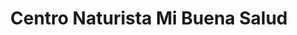 ---
title: "Centro Naturista Mi Buena Salud"
url: /colon/centro-naturista-mi-buena-salud/
shop: general
---
